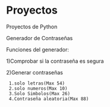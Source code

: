 # Proyectos
 Proyectos de Python
 
Generador de Contraseñas 

Funciones del generador:

1)Comprobar si la contraseña es segura

2)Generar contraseñas

     1.solo letras(Max 54)
     2.solo numeros(Max 10)
     3.Solo Simbolos(Max 26)  
     4.Contraseña aleatoria(Max 88)
